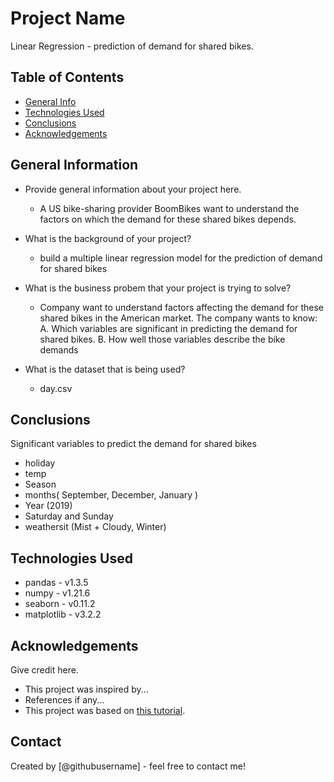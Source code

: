 # Project Name
Linear Regression - prediction of demand for shared bikes. 

## Table of Contents
* [General Info](#general-information)
* [Technologies Used](#technologies-used)
* [Conclusions](#conclusions)
* [Acknowledgements](#acknowledgements)

<!-- You can include any other section that is pertinent to your problem -->

## General Information
- Provide general information about your project here.
   - A US bike-sharing provider BoomBikes want to understand the factors on which the demand for these shared bikes depends.

- What is the background of your project?
  - build a multiple linear regression model for the prediction of demand for shared bikes
  
- What is the business probem that your project is trying to solve?
   - Company want to understand factors affecting the demand for these shared bikes in the American market. The company wants to know:
   A. Which variables are significant in predicting the demand for shared bikes.
   B. How well those variables describe the bike demands


- What is the dataset that is being used?
   - day.csv

<!-- You don't have to answer all the questions - just the ones relevant to your project. -->

## Conclusions
Significant variables to predict the demand for shared bikes
- holiday
- temp
- Season
- months( September, December, January )
- Year (2019)
- Saturday and Sunday
- weathersit (Mist + Cloudy, Winter)

<!-- You don't have to answer all the questions - just the ones relevant to your project. -->


## Technologies Used
- pandas - v1.3.5
- numpy - v1.21.6
- seaborn - v0.11.2
- matplotlib - v3.2.2

<!-- As the libraries versions keep on changing, it is recommended to mention the version of library used in this project -->

## Acknowledgements
Give credit here.
- This project was inspired by...
- References if any...
- This project was based on [this tutorial](https://www.example.com).


## Contact
Created by [@githubusername] - feel free to contact me!


<!-- Optional -->
<!-- ## License -->
<!-- This project is open source and available under the [... License](). -->

<!-- You don't have to include all sections - just the one's relevant to your project -->
